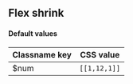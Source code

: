 ## Flex shrink


<!-- <values.flexShrink> -->
#### Default values
|Classname key|CSS value       |
|-------------|----------------|
|$num         |```[[1,12,1]]```|

<!-- </values.flexShrink> -->

<!-- <variants.flexShrink> -->

<!-- </variants.flexShrink> -->

